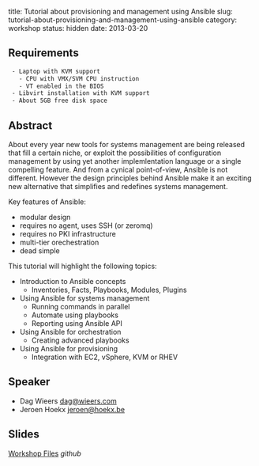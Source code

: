 title: Tutorial about provisioning and management using Ansible
slug: tutorial-about-provisioning-and-management-using-ansible
category: workshop
status: hidden
date: 2013-03-20

Requirements
-------------

```bash
 - Laptop with KVM support 
   - CPU with VMX/SVM CPU instruction
   - VT enabled in the BIOS
 - Libvirt installation with KVM support
 - About 5GB free disk space
```


Abstract
---------

About every year new tools for systems management are being released that fill a certain niche, or exploit the possibilities of configuration management by using yet another implemlentation language or a single compelling feature. And from a cynical point-of-view, Ansible is not different. However the design principles behind Ansible make it an exciting new alternative that simplifies and redefines systems management.

Key features of Ansible:

 - modular design
 - requires no agent, uses SSH (or zeromq)
 - requires no PKI infrastructure
 - multi-tier orechestration
 - dead simple

This tutorial will highlight the following topics:

 - Introduction to Ansible concepts
   - Inventories, Facts, Playbooks, Modules, Plugins
 - Using Ansible for systems management
   - Running commands in parallel
   - Automate using playbooks
   - Reporting using Ansible API
 - Using Ansible for orchestration
   - Creating advanced playbooks
 - Using Ansible for provisioning
   - Integration with EC2, vSphere, KVM or RHEV


Speaker
--------

-   Dag Wieers <dag@wieers.com>
-   Jeroen Hoekx <jeroen@hoekx.be>


Slides
-------
[Workshop Files](https://github.com/ansible-provisioning/workshop) _github_
